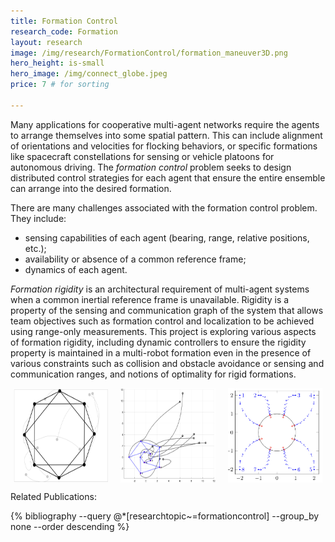 ```yaml
---
title: Formation Control
research_code: Formation
layout: research
image: /img/research/FormationControl/formation_maneuver3D.png
hero_height: is-small
hero_image: /img/connect_globe.jpeg  
price: 7 # for sorting 

---
```


Many applications for cooperative multi-agent networks
require the agents to arrange themselves into some spatial
pattern. This can include alignment of orientations and velocities for flocking behaviors, or specific formations like
spacecraft constellations for sensing or vehicle platoons for
autonomous driving. The *formation control* problem seeks to design distributed control strategies for each agent that ensure the entire ensemble can arrange into the desired formation.

There are many challenges associated with the formation control problem.  They include:
* sensing capabilities of each agent (bearing, range, relative positions, etc.);
* availability or absence of a common reference frame;
* dynamics of each agent.


*Formation rigidity* is an architectural requirement of multi-agent systems when a common inertial reference frame is unavailable.  Rigidity is a property of the sensing and communication graph of the system that allows team objectives such as formation control and localization to be achieved using range-only measurements.  This project is exploring various aspects of formation rigidity, including dynamic controllers to ensure the rigidity property is maintained in a multi-robot formation even in the presence of various constraints such as collision and obstacle avoidance or sensing and communication ranges, and notions of optimality for rigid formations.

<div style="display: flex; justify-content: center;">
  <img src="/img/research/FormationControl/fig_sim_Global_2D_polygon_final.png" alt="Bearing-only Formation Control" style="max-width: 30%; margin: 0 10px;">
  <img src="/img/research/FormationControl/Example8_traj.png" alt="Symmetry Forced Formations" style="max-width: 30%; margin: 0 10px;">
  <img src="/img/research/FormationControl/FeketeFormation.png" alt="Formation Balancing" style="max-width: 30%; margin: 0 10px;">
</div>

<p class="title is-4">Related Publications:</p>
{% bibliography --query @*[researchtopic~=formationcontrol] --group_by none --order descending %}
